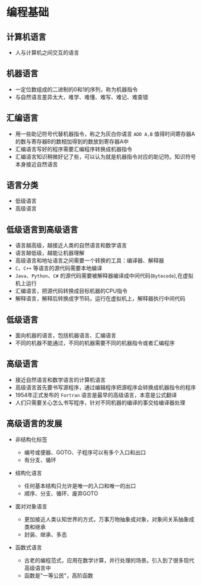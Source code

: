 # 编程基础

## 计算机语言

+ 人与计算机之间交互的语言

## 机器语言

+ 一定位数组成的二进制的0和1的序列，称为机器指令
+ 与自然语言差异太大，难学、难懂、难写、难记、难查错

## 汇编语言

+ 用一些助记符号代替机器指令，称之为灰白你语言 `ADD A,B` 值得时间寄存器A的数与寄存器B的数相加得到的数放到寄存器A中
+ 汇编语言写好的程序需要汇编程序转换成机器指令
+ 汇编语言知识稍微好记了些，可以认为就是机器指令对应的助记符。知识符号本身接近自然语言

## 语言分类

+ 低级语言
+ 高级语言

## 低级语言到高级语言

+ 语言越高级，越接近人类的自然语言和数学语言
+ 语言越低级，越能让机器理解
+ 高级语言和地址语言之间需要一个转换的工具：编译器、解释器
+ `C`、`C++` 等语言的源代码需要本地编译
+ `Java`、`Python`、`C#` 的源代码需要被解释器编译成中间代码(`Bytecode`),在虚拟机上运行
+ 汇编语言，把源代码转换成目标机器的CPU指令
+ 解释语言，解释后转换成字节码，运行在虚拟机上，解释器执行中间代码

## 低级语言

+ 面向机器的语言，包括机器语言、汇编语言
+ 不同的机器不能通过，不同的机器需要不同的机器指令或者汇编程序

## 高级语言

+ 接近自然语言和数学语言的计算机语言
+ 高级语言首先要书写源程序，通过编辑程序把源程序会转换成机器指令的程序
+ 1954年正式发布的 `Fortran` 语言是最早的高级语言，本意是公式翻译
+ 人们只需要关心怎么书写程序，针对不同机器的编译的事交给编译器处理

## 高级语言的发展

+ 非结构化标签

  + 编号或便器、GOTO、子程序可以有多个入口和出口
  + 有分支、循环

+ 结构化语言

  + 任何基本结构只允许是唯一的入口和唯一的出口
  + 顺序、分支、循环、废弃GOTO

+ 面对对象语言

  + 更加接近人类认知世界的方式，万事万物抽象成对象，对象间关系抽象成类和继承
  + 封装、继承、多态

+ 函数式语言

  + 古老的编程范式，应用在数学计算，并行处理的场景。引入到了很多现代高级语言中
  + 函数是"一等公民"，高阶函数
